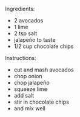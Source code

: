 Ingredients:
- 2 avocados
- 1 lime
- 2 tsp salt
- jalapeño to taste
- 1/2 cup chocolate chips

Instructions:
- cut and mash avocados
- chop onion
- chop jalapeño
- squeeze lime
- add salt
- stir in chocolate chips
- and mix well
  
